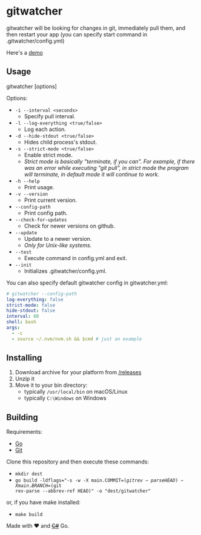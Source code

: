 # gitwatcher
gitwatcher will be looking for changes in git, immediately pull them, and then restart your app (you can specify start command in .gitwatcher/config.yml)

Here's a [demo](https://github.com/KD3n1z/gitwatcher-demo)

## Usage
gitwatcher [options]

Options:
- <code>-i --interval \<seconds\></code>
    - Specify pull interval.
- <code>-l --log-everything \<true/false\></code>
    - Log each action.
- <code>-d --hide-stdout \<true/false\></code>
    - Hides child process's stdout.
- <code>-s --strict-mode \<true/false\></code>
    - Enable strict mode.
    - _Strict mode is basically "terminate, if you can". For example, if there was an error while executing "git pull", in strict mode the program will terminate, in default mode it will continue to work._
- <code>-h --help</code>
    - Print usage.
- <code>-v --version</code>
    - Print current version.
- <code>--config-path</code>
    - Print config path.
- <code>--check-for-updates</code>
    - Check for newer versions on github.
- <code>--update</code>
    - Update to a newer version.
    - _Only for Unix-like systems._
- <code>--test</code>
    - Execute command in config.yml and exit.
- <code>--init</code>
    - Initializes .gitwatcher/config.yml.


You can also specify default gitwatcher config in gitwatcher.yml:
```yaml
# gitwatcher --config-path
log-everything: false
strict-mode: false
hide-stdout: false
interval: 60
shell: bash
args:
  - -c
  - source ~/.nvm/nvm.sh && $cmd # just an example
```

## Installing
1. Download archive for your platform from [/releases](https://github.com/KD3n1z/gitwatcher/releases)
2. Unzip it
3. Move it to your bin directory:<br>
    - typically <code>/usr/local/bin</code> on macOS/Linux<br>
    - typically <code>C:\Windows</code> on Windows

## Building
Requirements:
- [Go](https://go.dev/)
- [Git](https://git-scm.com/)

Clone this repository and then execute these commands:<br>
- <code>mkdir dest</code>
- <code>go build -ldflags="-s -w -X main.COMMIT=$(git rev-parse HEAD) -X main.BRANCH=$(git rev-parse --abbrev-ref HEAD)" -o "dest/gitwatcher"</code><br>

or, if you have make installed:<br>
- <code>make build</code>

Made with ❤️ and [~~C#~~](https://github.com/KD3n1z/gitwatcher-sharp) Go.
